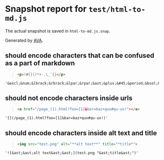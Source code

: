 # Snapshot report for `test/html-to-md.js`

The actual snapshot is saved in `html-to-md.js.snap`.

Generated by [AVA](https://avajs.dev).

## should encode characters that can be confused as a part of markdown

> ```html
> <p>!#[]()*+-.\_`{}</p>
> ```

    '&excl;&num;&lbrack;&rbrack;&lpar;&rpar;&ast;&plus;&#45;&period;&bsol;&lowbar;&grave;&lbrace;&rbrace;'

## should not encode characters inside urls

> ```html
> <a href="/page_(1).html?foo=[1]&bar=baz+qux#qu-ux!"></a>
> ```

    '[](/page_(1).html?foo=[1]&bar=baz+qux#qu-ux!)'

## should encode characters inside alt text and title

> ```html
> <img src="test.png" alt="**alt text**" title="*title*">
> ```

    '![&ast;&ast;alt text&ast;&ast;](test.png "&ast;title&ast;")'
